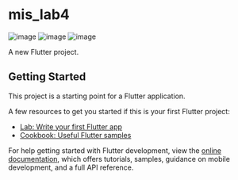 # mis_lab4

![image](https://github.com/atanasovskas/201009-lab4/assets/117315637/b15b7c35-9453-4269-a03c-27d9ac3e0e64)
![image](https://github.com/atanasovskas/201009-lab4/assets/117315637/08ecc97a-5d3a-493a-8e83-84457eb656f1)
![image](https://github.com/atanasovskas/201009-lab4/assets/117315637/5d0b6ae7-36a5-430e-8e4a-290fcf02c578)


A new Flutter project.

## Getting Started

This project is a starting point for a Flutter application.

A few resources to get you started if this is your first Flutter project:

- [Lab: Write your first Flutter app](https://docs.flutter.dev/get-started/codelab)
- [Cookbook: Useful Flutter samples](https://docs.flutter.dev/cookbook)

For help getting started with Flutter development, view the
[online documentation](https://docs.flutter.dev/), which offers tutorials,
samples, guidance on mobile development, and a full API reference.
